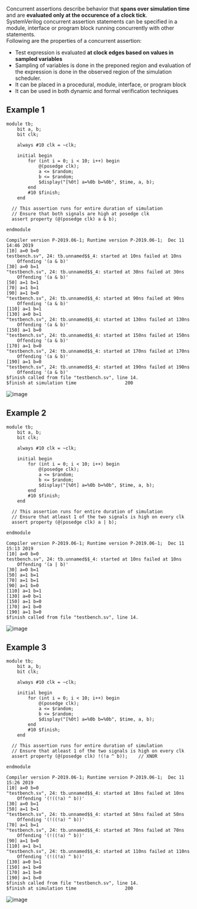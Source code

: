 Concurrent assertions describe behavior that **spans over simulation time** and are **evaluated only at the occurence of a clock tick**.  
SystemVerilog concurrent assertion statements can be specified in a module, interface or program block running concurrently with other statements.  
Following are the properties of a concurrent assertion:  
* Test expression is evaluated **at clock edges based on values in sampled variables**
* Sampling of variables is done in the preponed region and evaluation of the expression is done in the observed region of the simulation scheduler.
* It can be placed in a procedural, module, interface, or program block
* It can be used in both dynamic and formal verification techniques
## Example 1
```
module tb;
    bit a, b;
    bit clk;

    always #10 clk = ~clk;

    initial begin
        for (int i = 0; i < 10; i++) begin
            @(posedge clk);
            a <= $random;
            b <= $random;
            $display("[%0t] a=%0b b=%0b", $time, a, b);
        end
        #10 $finish;
    end

  // This assertion runs for entire duration of simulation
  // Ensure that both signals are high at posedge clk
  assert property (@(posedge clk) a & b);

endmodule
```
```
Compiler version P-2019.06-1; Runtime version P-2019.06-1;  Dec 11 14:46 2019
[10] a=0 b=0
testbench.sv", 24: tb.unnamed$$_4: started at 10ns failed at 10ns
	Offending '(a & b)'
[30] a=0 b=1
"testbench.sv", 24: tb.unnamed$$_4: started at 30ns failed at 30ns
	Offending '(a & b)'
[50] a=1 b=1
[70] a=1 b=1
[90] a=1 b=0
"testbench.sv", 24: tb.unnamed$$_4: started at 90ns failed at 90ns
	Offending '(a & b)'
[110] a=1 b=1
[130] a=0 b=1
"testbench.sv", 24: tb.unnamed$$_4: started at 130ns failed at 130ns
	Offending '(a & b)'
[150] a=1 b=0
"testbench.sv", 24: tb.unnamed$$_4: started at 150ns failed at 150ns
	Offending '(a & b)'
[170] a=1 b=0
"testbench.sv", 24: tb.unnamed$$_4: started at 170ns failed at 170ns
	Offending '(a & b)'
[190] a=1 b=0
"testbench.sv", 24: tb.unnamed$$_4: started at 190ns failed at 190ns
	Offending '(a & b)'
$finish called from file "testbench.sv", line 14.
$finish at simulation time                  200
```
![image](https://github.com/user-attachments/assets/68d0566f-ea3d-4c34-b61b-9f77017b42f1)  
## Example 2
```
module tb;
    bit a, b;
    bit clk;

    always #10 clk = ~clk;

    initial begin
        for (int i = 0; i < 10; i++) begin
            @(posedge clk);
            a <= $random;
            b <= $random;
            $display("[%0t] a=%0b b=%0b", $time, a, b);
        end
        #10 $finish;
    end

  // This assertion runs for entire duration of simulation
  // Ensure that atleast 1 of the two signals is high on every clk
  assert property (@(posedge clk) a | b);

endmodule
```
```
Compiler version P-2019.06-1; Runtime version P-2019.06-1;  Dec 11 15:13 2019
[10] a=0 b=0
testbench.sv", 24: tb.unnamed$$_4: started at 10ns failed at 10ns
	Offending '(a | b)'
[30] a=0 b=1
[50] a=1 b=1
[70] a=1 b=1
[90] a=1 b=0
[110] a=1 b=1
[130] a=0 b=1
[150] a=1 b=0
[170] a=1 b=0
[190] a=1 b=0
$finish called from file "testbench.sv", line 14.
```
![image](https://github.com/user-attachments/assets/3e449e09-14f5-4dae-9bc9-ceea1395d1ca)  
## Example 3
```
module tb;
    bit a, b;
    bit clk;

    always #10 clk = ~clk;

    initial begin
        for (int i = 0; i < 10; i++) begin
            @(posedge clk);
            a <= $random;
            b <= $random;
            $display("[%0t] a=%0b b=%0b", $time, a, b);
        end
        #10 $finish;
    end

  // This assertion runs for entire duration of simulation
  // Ensure that atleast 1 of the two signals is high on every clk
  assert property (@(posedge clk) !(!a ^ b));    // XNOR 

endmodule
```
```
Compiler version P-2019.06-1; Runtime version P-2019.06-1;  Dec 11 15:26 2019
[10] a=0 b=0
"testbench.sv", 24: tb.unnamed$$_4: started at 10ns failed at 10ns
	Offending '(!((!a) ^ b))'
[30] a=0 b=1
[50] a=1 b=1
"testbench.sv", 24: tb.unnamed$$_4: started at 50ns failed at 50ns
	Offending '(!((!a) ^ b))'
[70] a=1 b=1
"testbench.sv", 24: tb.unnamed$$_4: started at 70ns failed at 70ns
	Offending '(!((!a) ^ b))'
[90] a=1 b=0
[110] a=1 b=1
"testbench.sv", 24: tb.unnamed$$_4: started at 110ns failed at 110ns
	Offending '(!((!a) ^ b))'
[130] a=0 b=1
[150] a=1 b=0
[170] a=1 b=0
[190] a=1 b=0
$finish called from file "testbench.sv", line 14.
$finish at simulation time                  200
```
![image](https://github.com/user-attachments/assets/37000a48-6b96-4fcc-9fea-0503e3e87919)  

